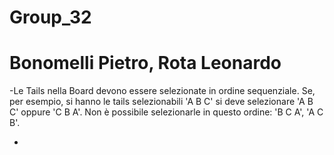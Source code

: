 # Group_32
# Bonomelli Pietro, Rota Leonardo

-Le Tails nella Board devono essere selezionate in ordine sequenziale. 
  Se, per esempio, si hanno le tails selezionabili 'A B C' si deve selezionare 'A B C' oppure 'C B A'. 
  Non è possibile selezionarle in questo ordine: 'B C A', 'A C B'.
  
-
